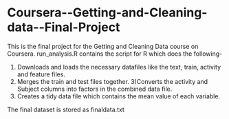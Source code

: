 # Coursera--Getting-and-Cleaning-data--Final-Project

This is the final project for the Getting and Cleaning Data course on Coursera.
run_analysis.R contains the script for R which does the following-
1) Downloads and loads the necessary datafiles like the text, train, activity and feature files.
2) Merges the train and test files together.
3)Converts the activity and Subject columns into factors in the combined data file.
4) Creates a tidy data file which contains the mean value of each variable.

The final dataset is stored as finaldata.txt
